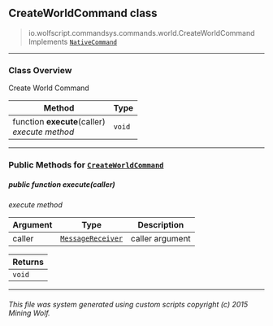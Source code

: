 ## CreateWorldCommand __class__

>io.wolfscript.commandsys.commands.world.CreateWorldCommand
>Implements [`NativeCommand`](../../NativeCommand.md)

---

### Class Overview

Create World Command

Method | Type   
--- | :--- 
 function __execute__(caller) <br> _execute method_ | `void`



---


### Public Methods for [`CreateWorldCommand`](CreateWorldCommand.md)

##### <a id='execute'></a>public  function __execute__(caller)

_execute method_

Argument | Type | Description  
--- | --- | --- 
caller | [`MessageReceiver`](../../../chat/MessageReceiver.md) | caller argument

Returns | 
--- | 
`void` |


---


###### This file was system generated using custom scripts copyright (c) 2015 Mining Wolf.
	

